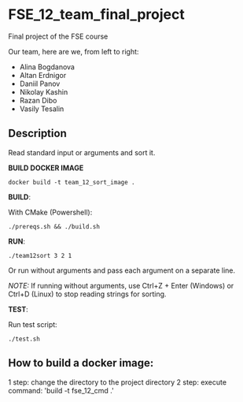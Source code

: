 # FSE_12_team_final_project
Final project of the FSE course

Our team, here are we, from left to right:

- Alina Bogdanova
- Altan Erdnigor
- Daniil Panov
- Nikolay Kashin
- Razan Dibo
- Vasily Tesalin

## Description
Read standard input or arguments and sort it.

**BUILD DOCKER IMAGE**
```
docker build -t team_12_sort_image .
```

**BUILD**:  

With CMake (Powershell):
```
./prereqs.sh && ./build.sh
```

**RUN**: 

```
./team12sort 3 2 1 
```

Or run without arguments and pass each argument on a separate line.

_NOTE:_ If running without arguments, use Ctrl+Z + Enter (Windows) or Ctrl+D (Linux) to stop reading strings for sorting. 

**TEST**: 

Run test script:
```
./test.sh
```

## How to build a docker image:
1 step: change the directory to the project directory
2 step: execute command: 'build -t fse_12_cmd .'
